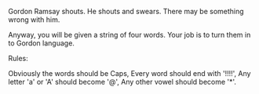 Gordon Ramsay shouts. He shouts and swears. There may be something wrong with him.

Anyway, you will be given a string of four words. Your job is to turn them in to Gordon language. 

Rules:

Obviously the words should be Caps,
Every word should end with '!!!!',
Any letter 'a' or 'A' should become '@',
Any other vowel should become '*'.

